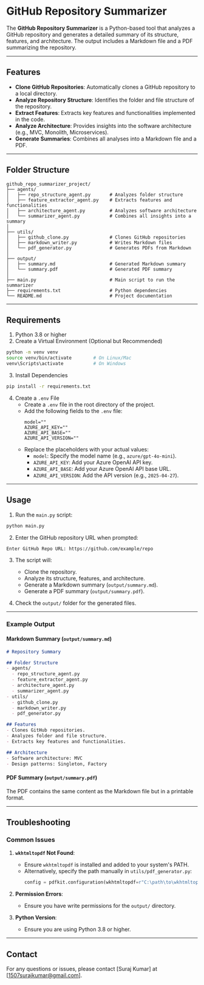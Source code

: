 # GitHub Repository Summarizer

The **GitHub Repository Summarizer** is a Python-based tool that analyzes a GitHub repository and generates a detailed summary of its structure, features, and architecture. The output includes a Markdown file and a PDF summarizing the repository.

---

## Features

- **Clone GitHub Repositories**: Automatically clones a GitHub repository to a local directory.
- **Analyze Repository Structure**: Identifies the folder and file structure of the repository.
- **Extract Features**: Extracts key features and functionalities implemented in the code.
- **Analyze Architecture**: Provides insights into the software architecture (e.g., MVC, Monolith, Microservices).
- **Generate Summaries**: Combines all analyses into a Markdown file and a PDF.

---

## Folder Structure

```plaintext
github_repo_summarizer_project/
├── agents/
│   ├── repo_structure_agent.py       # Analyzes folder structure
│   ├── feature_extractor_agent.py    # Extracts features and functionalities
│   ├── architecture_agent.py         # Analyzes software architecture
│   └── summarizer_agent.py           # Combines all insights into a summary
│
├── utils/
│   ├── github_clone.py               # Clones GitHub repositories
│   ├── markdown_writer.py            # Writes Markdown files
│   └── pdf_generator.py              # Generates PDFs from Markdown
│
├── output/
│   ├── summary.md                    # Generated Markdown summary
│   └── summary.pdf                   # Generated PDF summary
│
├── main.py                           # Main script to run the summarizer
├── requirements.txt                  # Python dependencies
└── README.md                         # Project documentation
```

---

## Requirements

1. Python 3.8 or higher
2. Create a Virtual Environment (Optional but Recommended)
```bash
python -m venv venv
source venv/bin/activate        # On Linux/Mac
venv\Scripts\activate           # On Windows
```
3. Install Dependencies
```bash
pip install -r requirements.txt
```

4. Create a `.env` File
   - Create a `.env` file in the root directory of the project.
   - Add the following fields to the `.env` file:
     ```properties
     model=""
     AZURE_API_KEY=""
     AZURE_API_BASE=""
     AZURE_API_VERSION=""
     ```
   - Replace the placeholders with your actual values:
     - `model`: Specify the model name (e.g., `azure/gpt-4o-mini`).
     - `AZURE_API_KEY`: Add your Azure OpenAI API key.
     - `AZURE_API_BASE`: Add your Azure OpenAI API base URL.
     - `AZURE_API_VERSION`: Add the API version (e.g., `2025-04-27`).

---

## Usage

1. Run the `main.py` script:

```bash
python main.py
```

2. Enter the GitHub repository URL when prompted:
```plaintext
Enter GitHub Repo URL: https://github.com/example/repo
```

3. The script will:
   - Clone the repository.
   - Analyze its structure, features, and architecture.
   - Generate a Markdown summary (`output/summary.md`).
   - Generate a PDF summary (`output/summary.pdf`).

4. Check the `output/` folder for the generated files.

---

### Example Output

#### Markdown Summary (`output/summary.md`)
```markdown
# Repository Summary

## Folder Structure
- agents/
  - repo_structure_agent.py
  - feature_extractor_agent.py
  - architecture_agent.py
  - summarizer_agent.py
- utils/
  - github_clone.py
  - markdown_writer.py
  - pdf_generator.py

## Features
- Clones GitHub repositories.
- Analyzes folder and file structure.
- Extracts key features and functionalities.

## Architecture
- Software architecture: MVC
- Design patterns: Singleton, Factory
```

#### PDF Summary (`output/summary.pdf`)
The PDF contains the same content as the Markdown file but in a printable format.

---

## Troubleshooting

### Common Issues

1. **`wkhtmltopdf` Not Found**:
   - Ensure `wkhtmltopdf` is installed and added to your system's PATH.
   - Alternatively, specify the path manually in `utils/pdf_generator.py`:
     ```python
     config = pdfkit.configuration(wkhtmltopdf=r"C:\path\to\wkhtmltopdf.exe")
     ```

2. **Permission Errors**:
   - Ensure you have write permissions for the `output/` directory.

3. **Python Version**:
   - Ensure you are using Python 3.8 or higher.

---

## Contact

For any questions or issues, please contact [Suraj Kumar] at [1507surajkumar@gmail.com].